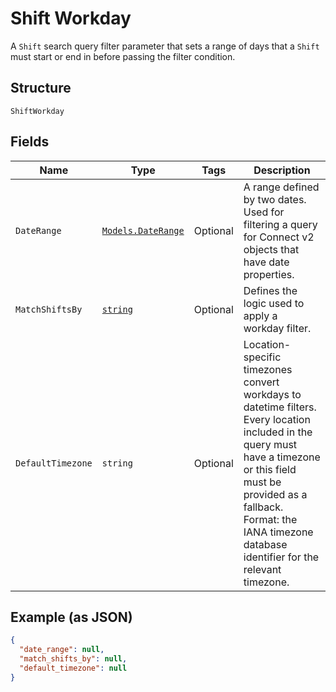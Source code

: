 
# Shift Workday

A `Shift` search query filter parameter that sets a range of days that
a `Shift` must start or end in before passing the filter condition.

## Structure

`ShiftWorkday`

## Fields

| Name | Type | Tags | Description |
|  --- | --- | --- | --- |
| `DateRange` | [`Models.DateRange`](../../doc/models/date-range.md) | Optional | A range defined by two dates. Used for filtering a query for Connect v2<br>objects that have date properties. |
| `MatchShiftsBy` | [`string`](../../doc/models/shift-workday-matcher.md) | Optional | Defines the logic used to apply a workday filter. |
| `DefaultTimezone` | `string` | Optional | Location-specific timezones convert workdays to datetime filters.<br>Every location included in the query must have a timezone or this field<br>must be provided as a fallback. Format: the IANA timezone database<br>identifier for the relevant timezone. |

## Example (as JSON)

```json
{
  "date_range": null,
  "match_shifts_by": null,
  "default_timezone": null
}
```

